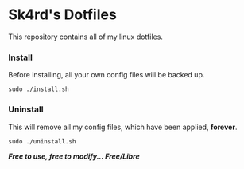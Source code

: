 # Sk4rd's Dotfiles

This repository contains all of my linux dotfiles.

### Install

Before installing, all your own config files will be backed up.

```
sudo ./install.sh
```

### Uninstall

This will remove all my config files, which have been applied, **forever**.

```
sudo ./uninstall.sh
```

_**Free to use, free to modify... Free/Libre**_
